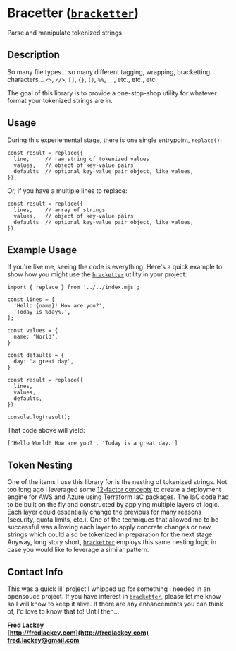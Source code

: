 # Bracetter ([`bracketter`](https://github.com/FredLackey/bracketter))

Parse and manipulate tokenized strings

## Description

So many file types... so many different tagging, wrapping, bracketting characters... `<>`, `</>`, `[]`, `{}`, `()`, `%%`, `__`, etc., etc., etc.

The goal of this library is to provide a one-stop-shop utility for whatever format your tokenized strings are in.

## Usage

During this experiemental stage, there is one single entrypoint, `replace()`:

```
const result = replace({ 
  line,     // raw string of tokenized values
  values,   // object of key-value pairs
  defaults  // optional key-value pair object, like values,
});
```
Or, if you have a multiple lines to replace:

```
const result = replace({ 
  lines,    // array of strings
  values,   // object of key-value pairs
  defaults  // optional key-value pair object, like values,
});
```

## Example Usage

If you're like me, seeing the code is everything.  Here's a quick example to show how you might use the [`bracketter`](https://github.com/FredLackey/bracketter) utility in your project:

```
import { replace } from '../../index.mjs';

const lines = [
  'Hello {name}! How are you?',
  'Today is %day%.',
];

const values = {
  name: 'World',
}

const defaults = {
  day: 'a great day',
}

const result = replace({ 
  lines,
  values,
  defaults,
});

console.log(result);
```
That code above will yield:
```
['Hello World! How are you?', 'Today is a great day.']
```

## Token Nesting

One of the items I use this library for is the nesting of tokenized strings.  Not too long ago I leveraged some [12-factor concepts](https://12factor.net/) to create a deployment engine for AWS and Azure using Terraform IaC packages.  The IaC code had to be built on the fly and constructed by applying multiple layers of logic.  Each layer could essentially change the previous for many reasons (security, quota limits, etc.).  One of the techniques that allowed me to be successful was allowing each layer to apply concrete changes _or_ new strings which could also be tokenized in preparation for the next stage.  Anyway, long story short, [`bracketter`](https://github.com/FredLackey/bracketter) employs this same nesting logic in case you would like to leverage a similar pattern.

## Contact Info

This was a quick lil' project I whipped up for something I needed in an opensouce project.  If you have interest in [`bracketter`](https://github.com/FredLackey/bracketter), please let me know so I will know to keep it alive.  If there are any enhancements you can think of, I'd love to know that to!  Until then...

**Fred Lackey**  
**[http://fredlackey.com](http://fredlackey.com)**  
**[fred.lackey@gmail.com](mailto:fred.lackey@gmail.com)**
